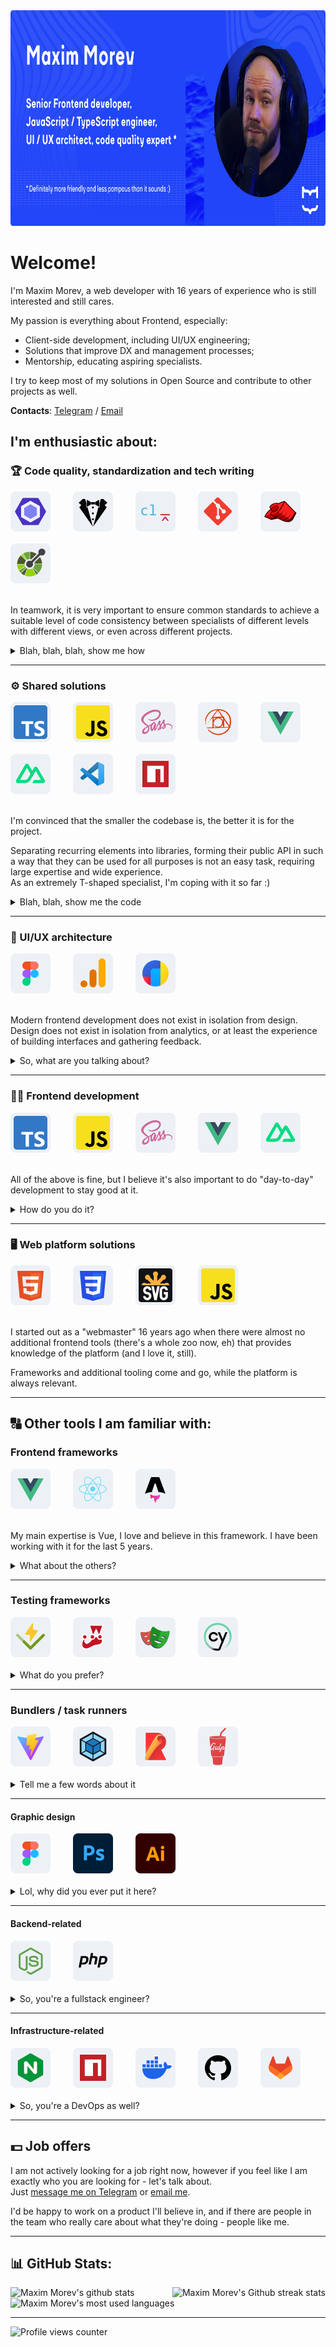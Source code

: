 <img src="./.github/assets/banner.png" alt="Promotional image of Maxim Morev's account" width="846" height="345" />

# Welcome!

I'm Maxim Morev, a web developer with 16 years of experience who is still interested and still cares.

My passion is everything about Frontend, especially:

* Client-side development, including UI/UX engineering;
* Solutions that improve DX and management processes;
* Mentorship, educating aspiring specialists.

I try to keep most of my solutions in Open Source and contribute to other projects as well.

**Contacts**: [Telegram](https://t.me/max_seainside) / [Email](mailto:max.seainside@gmail.com)

## I'm enthusiastic about:

### 🏆 Code quality, standardization and tech writing

<!-- Technologies & Tools -->
<div style="display: flex; flex-wrap: wrap; gap: 16px;">
  <!-- ESLint -->
  <a href="https://eslint.org/" title="ESLint" target="_blank" rel="noopener noreferrer">
    <picture>
      <source media="(prefers-color-scheme: dark)" srcset="./.github/assets/logos/dark/eslint.svg" />
      <img width="64" height="64" alt="ESLint logotype" src="./.github/assets/logos/light/eslint.svg" />
    </picture>
  </a>&nbsp;

  <!-- Stylelint -->
  <a href="https://stylelint.io/" title="Stylelint" target="_blank" rel="noopener noreferrer">
    <picture>
      <source media="(prefers-color-scheme: dark)" srcset="./.github/assets/logos/dark/stylelint.svg" />
      <img width="64" height="64" alt="Stylelint logotype" src="./.github/assets/logos/light/stylelint.svg" />
    </picture>
  </a>&nbsp;

  <!-- Commitlint -->
  <a href="https://commitlint.js.org/" title="Commitlint" target="_blank" rel="noopener noreferrer">
    <picture>
      <source media="(prefers-color-scheme: dark)" srcset="./.github/assets/logos/dark/commitlint.svg" />
      <img width="64" height="64" alt="Commitlint logotype" src="./.github/assets/logos/light/commitlint.svg" />
    </picture>
  </a>&nbsp;

  <!-- Git -->
  <a href="https://git-scm.com/" title="Git" target="_blank" rel="noopener noreferrer">
    <picture>
      <source media="(prefers-color-scheme: dark)" srcset="./.github/assets/logos/dark/git.svg" />
      <img width="64" height="64" alt="Git logotype" src="./.github/assets/logos/light/git.svg" />
    </picture>
  </a>&nbsp;

  <!-- Lefthook -->
  <a href="https://evilmartians.com/opensource/lefthook" title="Lefthook" target="_blank" rel="noopener noreferrer">
    <picture>
      <source media="(prefers-color-scheme: dark)" srcset="./.github/assets/logos/dark/lefthook.svg" />
      <img width="64" height="64" alt="Lefthook logotype" src="./.github/assets/logos/light/lefthook.svg" />
    </picture>
  </a>&nbsp;

  <!-- OpenAPI -->
  <a href="https://www.openapis.org/" title="OpenAPI" target="_blank" rel="noopener noreferrer">
    <picture>
      <source media="(prefers-color-scheme: dark)" srcset="./.github/assets/logos/dark/open-api.svg" />
      <img width="64" height="64" alt="OpenAPI logotype" src="./.github/assets/logos/light/open-api.svg" />
    </picture>
  </a>&nbsp;
</div>

<br />

In teamwork, it is very important to ensure common standards to achieve a suitable level of code consistency
between specialists of different levels with different views, or even across different projects.

<details>
  <summary>Blah, blah, blah, show me how</summary>

  ---

  * Check out [ESLint config](https://github.com/MorevM/eslint-config) that contains more than 1200 rules for the tools that I and the team use. \
    I review, update and extend it regularly (weekly, sometimes more often).
  * Take a look on [StyleLint config](https://github.com/MorevM/stylelint-config) that contains more than 200 rules for CSS and 70+ for SCSS,
    including autoformatting to maintain order within rules and properties and other good practices.
  * As a big fan of universal code beauty, I'm a member of [stylelint-stylistic](https://github.com/stylelint-stylistic) organization. \
    We're working on standardizing and maintaining stylistic rules, that are [no longer supported](https://github.com/stylelint/stylelint/issues/6961) by Stylelint itself.
  * [Commitlint config](https://github.com/MorevM/commitlint-config) provides a unified style of commits
    (using [Conventional commits](https://www.conventionalcommits.org/en/v1.0.0/) with ability to expand) and changelog generation.

</details>

---

### ⚙️ Shared solutions

<!-- Technologies & Tools -->
<div style="display: flex; flex-wrap: wrap; gap: 16px;">
  <!-- TypeScript -->
  <a href="https://www.typescriptlang.org/" title="TypeScript" target="_blank" rel="noopener noreferrer">
    <picture>
      <source media="(prefers-color-scheme: dark)" srcset="./.github/assets/logos/dark/typescript.svg" />
      <img width="64" height="64" alt="TypeScript logotype" src="./.github/assets/logos/light/typescript.svg" />
    </picture>
  </a>&nbsp;

  <!-- JavaScript -->
  <a href="https://developer.mozilla.org/en-US/docs/Web/JavaScript" title="JavaScript" target="_blank" rel="noopener noreferrer">
    <picture>
      <source media="(prefers-color-scheme: dark)" srcset="./.github/assets/logos/dark/javascript.svg" />
      <img width="64" height="64" alt="JavaScript logotype" src="./.github/assets/logos/light/javascript.svg" />
    </picture>
  </a>&nbsp;

  <!-- SASS -->
  <a href="https://sass-lang.com/" title="SASS" target="_blank" rel="noopener noreferrer">
    <picture>
      <source media="(prefers-color-scheme: dark)" srcset="./.github/assets/logos/dark/sass.svg" />
      <img width="64" height="64" alt="SASS logotype" src="./.github/assets/logos/light/sass.svg" />
    </picture>
  </a>&nbsp;

  <!-- PostCSS -->
  <a href="https://postcss.org/" title="PostCSS" target="_blank" rel="noopener noreferrer">
    <picture>
      <source media="(prefers-color-scheme: dark)" srcset="./.github/assets/logos/dark/postcss.svg" />
      <img width="64" height="64" alt="PostCSS logotype" src="./.github/assets/logos/light/postcss.svg" />
    </picture>
  </a>&nbsp;

  <!-- Vue -->
  <a href="https://vuejs.org/" title="Vue" target="_blank" rel="noopener noreferrer">
    <picture>
      <source media="(prefers-color-scheme: dark)" srcset="./.github/assets/logos/dark/vue.svg" />
      <img width="64" height="64" alt="Vue logotype" src="./.github/assets/logos/light/vue.svg" />
    </picture>
  </a>&nbsp;

  <!-- Nuxt -->
  <a href="https://nuxt.com/" title="Nuxt" target="_blank" rel="noopener noreferrer">
    <picture>
      <source media="(prefers-color-scheme: dark)" srcset="./.github/assets/logos/dark/nuxt.svg" />
      <img width="64" height="64" alt="Nuxt logotype" src="./.github/assets/logos/light/nuxt.svg" />
    </picture>
  </a>&nbsp;

  <!-- VSCode -->
  <a href="https://code.visualstudio.com/" title="VSCode" target="_blank" rel="noopener noreferrer">
    <picture>
      <source media="(prefers-color-scheme: dark)" srcset="./.github/assets/logos/dark/vscode.svg" />
      <img width="64" height="64" alt="VSCode logotype" src="./.github/assets/logos/light/vscode.svg" />
    </picture>
  </a>&nbsp;

  <!-- NPM -->
  <a href="https://www.npmjs.com/" title="NPM" target="_blank" rel="noopener noreferrer">
    <picture>
      <source media="(prefers-color-scheme: dark)" srcset="./.github/assets/logos/dark/npm.svg" />
      <img width="64" height="64" alt="NPM logotype" src="./.github/assets/logos/light/npm.svg" />
    </picture>
  </a>&nbsp;
</div>

<br />

I'm convinced that the smaller the codebase is, the better it is for the project.

Separating recurring elements into libraries, forming their public API in such a way 
that they can be used for all purposes is not an easy task, requiring large expertise and wide experience. \
As an extremely T-shaped specialist, I'm coping with it so far :)

<details>
  <summary>Blah, blah, show me the code</summary>

  <br />

  > Of course, most solutions are under NDA, but there are also some in Open Source.

  * [`@morev/utils`](https://github.com/MorevM/utils) \
    100+ fully typed JavaScript utilities for everyday use.
  * [`more-sass`](https://github.com/MorevM/more-sass) \
    The library of useful SCSS mixins and functions.
  * [`@morev/vue-transitions`](https://github.com/MorevM/vue-transitions/) \
    Reusable interface transitions library for Vue2/Vue3 both.
  * [`@morev/equal-heights`](https://github.com/MorevM/equal-heights/) \
    Framework agnostic solution to emulate [CSS Subgrid](hhttps://developer.mozilla.org/en-US/docs/Web/CSS/CSS_grid_layout/Subgrid).
  * [`postcss-specificity-decorator`](https://github.com/MorevM/utils) \
    PostCSS Plugin to increase the specificity of selectors via decorator-like syntax.

  There are many others! You can find the rest under the ["Repositories" tab in my account](https://github.com/MorevM?tab=repositories).

</details>

---

### 🎨 UI/UX architecture

<!-- Technologies & Tools -->
<div style="display: flex; flex-wrap: wrap; gap: 16px;">
  <!-- Figma -->
  <a href="https://www.figma.com/" title="Figma" target="_blank" rel="noopener noreferrer">
    <picture>
      <source media="(prefers-color-scheme: dark)" srcset="./.github/assets/logos/dark/figma.svg" />
      <img width="64" height="64" alt="Figma logotype" src="./.github/assets/logos/light/figma.svg" />
    </picture>
  </a>&nbsp;

  <!-- Google Analytics -->
  <a href="https://marketingplatform.google.com/about/analytics/" title="Google Analytics" target="_blank" rel="noopener noreferrer">
    <picture>
      <source media="(prefers-color-scheme: dark)" srcset="./.github/assets/logos/dark/ga.svg" />
      <img width="64" height="64" alt="Google Analytics logotype" src="./.github/assets/logos/light/ga.svg" />
    </picture>
  </a>&nbsp;

  <!-- Yandex Metrika -->
  <a href="https://metrika.yandex.ru/" title="Yandex.Metrika" target="_blank" rel="noopener noreferrer">
    <picture>
      <source media="(prefers-color-scheme: dark)" srcset="./.github/assets/logos/dark/metrika.svg" />
      <img width="64" height="64" alt="Yandex.Metrika logotype" src="./.github/assets/logos/light/metrika.svg" />
    </picture>
  </a>&nbsp;
</div>

<br />

Modern frontend development does not exist in isolation from design. \
Design does not exist in isolation from analytics, or at least the experience of building interfaces and gathering feedback.

<details>
  <summary>So, what are you talking about?</summary>

  ---

  It's all about creating and **maintaining** a design systems based on user analytics and the web in general. \
  This is the best way to speed up development and preserve maintainability and consistency. I know how to do this. \
  In general, I believe that "UX" is pretty good at standardizing and fitting into guidelines if there is enough visual experience and proper component design.

  > I'm a design-savvy programmer, not a designer who understands something about code. \
  > This means I'm unlikely to create a "wow!" design concept, but I'm definitely the best person to tidy up an existing one
  > and ensure further communication between frontenders and designers in a way that doesn't hurt.

</details>

---

### 👨‍💻 Frontend development

<!-- Technologies & Tools -->
<div style="display: flex; flex-wrap: wrap; gap: 16px;">
  <!-- TypeScript -->
  <a href="https://www.typescriptlang.org/" title="TypeScript" target="_blank" rel="noopener noreferrer">
    <picture>
      <source media="(prefers-color-scheme: dark)" srcset="./.github/assets/logos/dark/typescript.svg" />
      <img width="64" height="64" alt="TypeScript logotype" src="./.github/assets/logos/light/typescript.svg" />
    </picture>
  </a>&nbsp;

  <!-- JavaScript -->
  <picture>
    <source media="(prefers-color-scheme: dark)" srcset="./.github/assets/logos/dark/javascript.svg" />
    <img width="64" height="64" alt="JavaScript logotype" src="./.github/assets/logos/light/javascript.svg" />
  </picture>&nbsp;

  <!-- SASS -->
  <a href="https://sass-lang.com/" title="SASS" target="_blank" rel="noopener noreferrer">
    <picture>
      <source media="(prefers-color-scheme: dark)" srcset="./.github/assets/logos/dark/sass.svg" />
      <img width="64" height="64" alt="SASS logotype" src="./.github/assets/logos/light/sass.svg" />
    </picture>
  </a>&nbsp;

  <!-- Vue -->
  <a href="https://vuejs.org/" title="Vue" target="_blank" rel="noopener noreferrer">
    <picture>
      <source media="(prefers-color-scheme: dark)" srcset="./.github/assets/logos/dark/vue.svg" />
      <img width="64" height="64" alt="Vue logotype" src="./.github/assets/logos/light/vue.svg" />
    </picture>
  </a>&nbsp;

  <!-- Nuxt -->
  <a href="https://nuxt.com/" title="Nuxt" target="_blank" rel="noopener noreferrer">
    <picture>
      <source media="(prefers-color-scheme: dark)" srcset="./.github/assets/logos/dark/nuxt.svg" />
      <img width="64" height="64" alt="Nuxt logotype" src="./.github/assets/logos/light/nuxt.svg" />
    </picture>
  </a>&nbsp;
</div>

<br />

All of the above is fine, but I believe it's also important to do "day-to-day" development to stay good at it.

<details>
  <summary>How do you do it?</summary>

  ---

  Lately I've been doing a lot more consulting than developing on my own,
  but either way it keeps me connected to real-world problems and lets me call myself a "playing coach".

  Some of my publicly available projects that I can tell you about my participation in: 

  * <https://uflor.ru/>
  * <https://championtool.ru/>
  * <https://prostudio.ru/>

</details>

---

### 🖥️ Web platform solutions

<!-- Technologies & Tools -->
<div style="display: flex; flex-wrap: wrap; gap: 16px;">
  <!-- HTML5 -->
  <picture>
    <source media="(prefers-color-scheme: dark)" srcset="./.github/assets/logos/dark/html5.svg" />
    <img width="64" height="64" alt="HTML5 logotype" src="./.github/assets/logos/light/html5.svg" />
  </picture>&nbsp;

  <!-- CSS3 -->
  <picture>
    <source media="(prefers-color-scheme: dark)" srcset="./.github/assets/logos/dark/css3.svg" />
    <img width="64" height="64" alt="CSS3 logotype" src="./.github/assets/logos/light/css3.svg" />
  </picture>&nbsp;

  <!-- SVG -->
  <picture>
    <source media="(prefers-color-scheme: dark)" srcset="./.github/assets/logos/dark/svg.svg" />
    <img width="64" height="64" alt="SVG logotype" src="./.github/assets/logos/light/svg.svg" />
  </picture>&nbsp;

  <!-- JavaScript -->
  <picture>
    <source media="(prefers-color-scheme: dark)" srcset="./.github/assets/logos/dark/javascript.svg" />
    <img width="64" height="64" alt="JavaScript logotype" src="./.github/assets/logos/light/javascript.svg" />
  </picture>&nbsp;
</div>

<br />

I started out as a "webmaster" 16 years ago when there were almost no additional frontend tools (there's a whole zoo now, eh)
that provides knowledge of the platform (and I love it, still).

Frameworks and additional tooling come and go, while the platform is always relevant.

---

## 🔠 Other tools I am familiar with:

### Frontend frameworks

<!-- Technologies & Tools -->
<div style="display: flex; flex-wrap: wrap; gap: 16px;">
  <!-- Vue -->
  <a href="https://vuejs.org/" title="Vue" target="_blank" rel="noopener noreferrer">
    <picture>
      <source media="(prefers-color-scheme: dark)" srcset="./.github/assets/logos/dark/vue.svg" />
      <img width="64" height="64" alt="Vue logotype" src="./.github/assets/logos/light/vue.svg" />
    </picture>
  </a>&nbsp;

  <!-- React -->
  <a href="https://react.dev/" title="React" target="_blank" rel="noopener noreferrer">
    <picture>
      <source media="(prefers-color-scheme: dark)" srcset="./.github/assets/logos/dark/react.svg" />
      <img width="64" height="64" alt="React logotype" src="./.github/assets/logos/light/react.svg" />
    </picture>
  </a>&nbsp;

  <!-- Astro -->
  <a href="https://astro.build/" title="Astro" target="_blank" rel="noopener noreferrer">
    <picture>
      <source media="(prefers-color-scheme: dark)" srcset="./.github/assets/logos/dark/astro.svg" />
      <img width="64" height="64" alt="Astro logotype" src="./.github/assets/logos/light/astro.svg" />
    </picture>
  </a>&nbsp;
</div>

<br />

My main expertise is Vue, I love and believe in this framework. I have been working with it for the last 5 years.

<details>
  <summary>What about the others?</summary>

  ---

  Familiar with React, but without a deep dive into the ecosystem. \
  I like Astro conceptually, right now I'm developing my own site on it,
  because I want to achieve maximum client performance keeping DX relatively compared to Vue.

  I haven't come across Svelte, Solid and Angular in real work, but would like to get better with them, if there are any offers.

</details>

---

### Testing frameworks

<!-- Technologies & Tools -->
<div style="display: flex; flex-wrap: wrap; gap: 16px;">
  <!-- Vitest -->
  <a href="https://vitest.dev/" title="Vitest" target="_blank" rel="noopener noreferrer">
    <picture>
      <source media="(prefers-color-scheme: dark)" srcset="./.github/assets/logos/dark/vitest.svg" />
      <img width="64" height="64" alt="Vitest logotype" src="./.github/assets/logos/light/vitest.svg" />
    </picture>
  </a>&nbsp;

  <!-- Jest -->
  <a href="https://jestjs.io/" title="Jest" target="_blank" rel="noopener noreferrer">
    <picture>
      <source media="(prefers-color-scheme: dark)" srcset="./.github/assets/logos/dark/jest.svg" />
      <img width="64" height="64" alt="Jest logotype" src="./.github/assets/logos/light/jest.svg" />
    </picture>
  </a>&nbsp;

  <!-- Playwright -->
  <a href="https://playwright.dev/" title="Playwright" target="_blank" rel="noopener noreferrer">
    <picture>
      <source media="(prefers-color-scheme: dark)" srcset="./.github/assets/logos/dark/playwright.svg" />
      <img width="64" height="64" alt="Playwright logotype" src="./.github/assets/logos/light/playwright.svg" />
    </picture>
  </a>&nbsp;

  <!-- Cypress -->
  <a href="https://www.cypress.io/" title="Cypress" target="_blank" rel="noopener noreferrer">
    <picture>
      <source media="(prefers-color-scheme: dark)" srcset="./.github/assets/logos/dark/cypress.svg" />
      <img width="64" height="64" alt="Cypress logotype" src="./.github/assets/logos/light/cypress.svg" />
    </picture>
  </a>&nbsp;
</div>

<br />

<details>
  <summary>What do you prefer?</summary>

  ---

  If I have a choice, I prefer to use [Vitest](https://vitest.dev/) for unit tests
  and [Playwright](https://playwright.dev/) for end-to-end testing, but I'm familiar with others as well.

  Actually, I believe that the specific tool is not very important -
  it's the overall understanding and culture of testing that matters.

</details>

---

### Bundlers / task runners

<!-- Technologies & Tools -->
<div style="display: flex; flex-wrap: wrap; gap: 16px;">
  <!-- Vite -->
  <a href="https://vitejs.dev/" title="Vite" target="_blank" rel="noopener noreferrer">
    <picture>
      <source media="(prefers-color-scheme: dark)" srcset="./.github/assets/logos/dark/vite.svg" />
      <img width="64" height="64" alt="Vite logotype" src="./.github/assets/logos/light/vite.svg" />
    </picture>
  </a>&nbsp;

  <!-- Webpack -->
  <a href="https://webpack.js.org/" title="Webpack" target="_blank" rel="noopener noreferrer">
    <picture>
      <source media="(prefers-color-scheme: dark)" srcset="./.github/assets/logos/dark/webpack.svg" />
      <img width="64" height="64" alt="Webpack logotype" src="./.github/assets/logos/light/webpack.svg" />
    </picture>
  </a>&nbsp;

  <!-- Rollup -->
  <a href="https://rollupjs.org/" title="Rollup" target="_blank" rel="noopener noreferrer">
    <picture>
      <source media="(prefers-color-scheme: dark)" srcset="./.github/assets/logos/dark/rollup.svg" />
      <img width="64" height="64" alt="Rollup logotype" src="./.github/assets/logos/light/rollup.svg" />
    </picture>
  </a>&nbsp;

  <!-- Gulp -->
  <a href="https://gulpjs.com/" title="Gulp" target="_blank" rel="noopener noreferrer">
    <picture>
      <source media="(prefers-color-scheme: dark)" srcset="./.github/assets/logos/dark/gulp.svg" />
      <img width="64" height="64" alt="Gulp logotype" src="./.github/assets/logos/light/gulp.svg" />
    </picture>
  </a>&nbsp;
</div>

<br />

<details>
  <summary>Tell me a few words about it</summary>

  ---

  I prefer to use [Vite](https://vite.dev/) if possible - for ease of configuration, extensibility, speed and out-of-box TS support. \
  I've encountered writing plugins/transformers under Webpack and Vite (by the way, check out [unplugin](https://github.com/unjs/unplugin) if need that too).

  Task runners... for a while I thought they had their uses, but now I think it's easier to just use native `scripts` instead,
  a task runner is just an unnecessary dependency that's losing popularity.

  I'm following the [Void Zero](https://voidzero.dev/) initiative with interest and what it will evolve into.
  Might have to learn Rust :)

</details>

---

#### Graphic design

<!-- Technologies & Tools -->
<div style="display: flex; flex-wrap: wrap; gap: 16px;">
  <!-- Figma -->
  <a href="https://figma.com/" title="Figma" target="_blank" rel="noopener noreferrer">
    <picture>
      <source media="(prefers-color-scheme: dark)" srcset="./.github/assets/logos/dark/figma.svg" />
      <img width="64" height="64" alt="Figma logotype" src="./.github/assets/logos/light/figma.svg" />
    </picture>
  </a>&nbsp;

  <!-- Photoshop -->
  <a href="https://www.adobe.com/products/photoshop.html" title="Photoshop" target="_blank" rel="noopener noreferrer">
    <picture>
      <source media="(prefers-color-scheme: dark)" srcset="./.github/assets/logos/dark/photoshop.svg" />
      <img width="64" height="64" alt="Photoshop logotype" src="./.github/assets/logos/light/photoshop.svg" />
    </picture>
  </a>&nbsp;

  <!-- Illustrator -->
  <a href="https://www.adobe.com/products/illustrator.html" title="Illustrator" target="_blank" rel="noopener noreferrer">
    <picture>
      <source media="(prefers-color-scheme: dark)" srcset="./.github/assets/logos/dark/illustrator.svg" />
      <img width="64" height="64" alt="Illustrator logotype" src="./.github/assets/logos/light/illustrator.svg" />
    </picture>
  </a>&nbsp;
</div>

<br />

<details>
  <summary>Lol, why did you ever put it here?</summary>

  ---

  Well, this is a non-core thing at all, but do you know how many times I've seen project deadlines pushed back
  because there was a formal excuse like "the designer didn't finish something or did something wrong"? :)

  If necessary I'll finish/draw/edit/fix icons/layouts/components/raster graphics on my own without involving a profile specialist.
  Sometimes it saves a lot of time and attention.

</details>

---

#### Backend-related

<!-- Technologies & Tools -->
<div style="display: flex; flex-wrap: wrap; gap: 16px;">
  <!-- NodeJS -->
  <a href="https://nodejs.org/" title="NodeJS" target="_blank" rel="noopener noreferrer">
    <picture>
      <source media="(prefers-color-scheme: dark)" srcset="./.github/assets/logos/dark/nodejs.svg" />
      <img width="64" height="64" alt="NodeJS logotype" src="./.github/assets/logos/light/nodejs.svg" />
    </picture>
  </a>&nbsp;

  <!-- PHP -->
  <a href="https://www.php.net/" title="PHP" target="_blank" rel="noopener noreferrer">
    <picture>
      <source media="(prefers-color-scheme: dark)" srcset="./.github/assets/logos/dark/php.svg" />
      <img width="64" height="64" alt="PHP logotype" src="./.github/assets/logos/light/php.svg" />
    </picture>
  </a>&nbsp;
</div>

<br />

<details>
  <summary>So, you're a fullstack engineer?</summary>

  ---

  Years ago I was relatively good at it, but for the last 5 years or so I've hardly ever come across it, meaning developing on my own. \
  Nevertheless - understanding remains, which allows better communication with related specialists and this is important when designing systems.

</details>

---

#### Infrastructure-related

<!-- Technologies & Tools -->
<div style="display: flex; flex-wrap: wrap; gap: 16px;">
  <!-- nginx -->
  <a href="https://nginx.org/" title="nginx" target="_blank" rel="noopener noreferrer">
    <picture>
      <source media="(prefers-color-scheme: dark)" srcset="./.github/assets/logos/dark/nginx.svg" />
      <img width="64" height="64" alt="nginx logotype" src="./.github/assets/logos/light/nginx.svg" />
    </picture>
  </a>&nbsp;

  <!-- NPM -->
  <a href="https://www.npmjs.com/" title="NPM" target="_blank" rel="noopener noreferrer">
    <picture>
      <source media="(prefers-color-scheme: dark)" srcset="./.github/assets/logos/dark/npm.svg" />
      <img width="64" height="64" alt="NPM logotype" src="./.github/assets/logos/light/npm.svg" />
    </picture>
  </a>&nbsp;

  <!-- Docker -->
  <a href="https://www.docker.com/" title="Docker" target="_blank" rel="noopener noreferrer">
    <picture>
      <source media="(prefers-color-scheme: dark)" srcset="./.github/assets/logos/dark/docker.svg" />
      <img width="64" height="64" alt="Docker logotype" src="./.github/assets/logos/light/docker.svg" />
    </picture>
  </a>&nbsp;

  <!-- Github -->
  <a href="https://github.com/" title="Github" target="_blank" rel="noopener noreferrer">
    <picture>
      <source media="(prefers-color-scheme: dark)" srcset="./.github/assets/logos/dark/github.svg" />
      <img width="64" height="64" alt="Github logotype" src="./.github/assets/logos/light/github.svg" />
    </picture>
  </a>&nbsp;

  <!-- Gitlab -->
  <a href="https://gitlab.com/" title="Gitlab" target="_blank" rel="noopener noreferrer">
    <picture>
      <source media="(prefers-color-scheme: dark)" srcset="./.github/assets/logos/dark/gitlab.svg" />
      <img width="64" height="64" alt="Gitlab logotype" src="./.github/assets/logos/light/gitlab.svg" />
    </picture>
  </a>&nbsp;
</div>

<br />

<details>
  <summary>So, you're a DevOps as well?</summary>

  ---

  I would say FrontOps, ha-ha. I once joked that I could replace a small IT department with just myself :) \
  But for now, it's the same as it is with the backend - my focus has shifted heavily towards the frontend in the last few years.

</details>

---

## 💵 Job offers

I am not actively looking for a job right now, however if you feel like I am exactly who you are looking for - let's talk about. \
Just [message me on Telegram](https://t.me/max_seainside) or [email me](mailto:max.seainside@gmail.com).

I'd be happy to work on a product I'll believe in,
and if there are people in the team who really care about what they're doing - people like me.

---

## 📊 GitHub Stats:

<div align="justify">
  <picture>
    <source media="(prefers-color-scheme: dark)" srcset="https://github-readme-stats.vercel.app/api?username=morevm&theme=holi&hide_border=true&include_all_commits=true&count_private=true&rank_icon=github&card_width=420&ring_color=2145f8&title_color=5da6e7&bg_color=1a1f25" />
    <img alt="Maxim Morev's github stats" src="https://github-readme-stats.vercel.app/api?username=morevm&theme=default&hide_border=true&include_all_commits=true&count_private=true&rank_icon=github&card_width=420&ring_color=2145f8&title_color=2145f8&bg_color=f7f7f7" />
  </picture>

  <picture>
    <source media="(prefers-color-scheme: dark)" srcset="https://github-readme-streak-stats.herokuapp.com?user=morevm&theme=highcontrast&hide_border=true&card_width=420&background=1A1F25&stroke=FFFFFF11&sideNums=5DA6E7&ring=1C3AD3&fire=5DA6E7&currStreakLabel=FFFFFF&sideLabels=FFFFFF&hide_longest_streak=true" />
    <img alt="Maxim Morev's Github streak stats" src="https://github-readme-streak-stats.herokuapp.com?user=morevm&hide_border=true&card_width=420&background=F7F7F7&stroke=00000011&sideNums=1C3AD3&ring=1C3AD3&fire=1270F8&currStreakLabel=000000&hide_longest_streak=true" />
  </picture>

  <picture>
    <source media="(prefers-color-scheme: dark)" srcset="https://github-readme-stats.vercel.app/api/top-langs/?username=morevm&theme=holi&hide_border=true&include_all_commits=false&count_private=true&layout=compact&card_width=846&bg_color=1A1F25&title_color=5da6e7" />
    <img alt="Maxim Morev's most used languages" src="https://github-readme-stats.vercel.app/api/top-langs/?username=morevm&theme=default&hide_border=true&include_all_commits=false&count_private=true&layout=compact&card_width=846&bg_color=f7f7f7&title_color=2145f8" />
  </picture>
</div>

---

![Profile views counter](https://visitcount.itsvg.in/api?id=morevm&icon=5&color=6)
